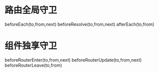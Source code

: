 # 路由全局守卫

beforeEach(to,from,next) 
beforeResolve(to,from,next) 
afterEach(to,from)

# 组件独享守卫

beforeRouterEnter(to,from,next)
beforeRouterUpdate(to,from,next)
beforeRouterLeave(to,from)